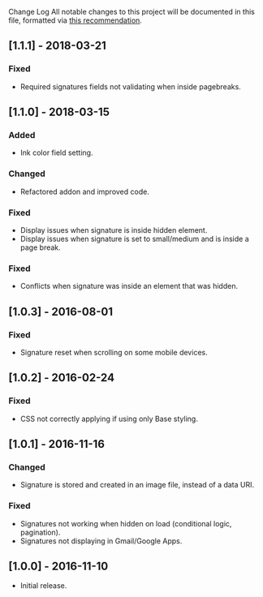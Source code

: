 Change Log
All notable changes to this project will be documented in this file, formatted via [this recommendation](http://keepachangelog.com/).

## [1.1.1] - 2018-03-21
### Fixed
- Required signatures fields not validating when inside pagebreaks.

## [1.1.0] - 2018-03-15
### Added
- Ink color field setting.

### Changed
- Refactored addon and improved code.

### Fixed
- Display issues when signature is inside hidden element.
- Display issues when signature is set to small/medium and is inside a page break.

### Fixed
- Conflicts when signature was inside an element that was hidden.

## [1.0.3] - 2016-08-01
### Fixed
- Signature reset when scrolling on some mobile devices.

## [1.0.2] - 2016-02-24
### Fixed
- CSS not correctly applying if using only Base styling.

## [1.0.1] - 2016-11-16
### Changed
- Signature is stored and created in an image file, instead of a data URI.

### Fixed
- Signatures not working when hidden on load (conditional logic, pagination).
- Signatures not displaying in Gmail/Google Apps.

## [1.0.0] - 2016-11-10
- Initial release.
